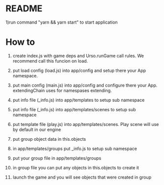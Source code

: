 # README #

1)run command "yarn && yarn start" to start application

# How to #

1) create index.js with game deps and Urso.runGame call rules.
We recommend call this funcion on load.

2) put load config (load.js) into app/config and setup there your App namespace.

3) put main config (main.js) into app/config and configure there your App.
extendingChain uses for namespases extending.

4) put info file (_info.js) into app/templates to setup sub namespace

5) put info file (_info.js) into app/templates/scenes to setup sub namespace

6) put template file (play.js) into app/templates/scenes.
Play scene will use by default in our engine

7) put group object data in this.objects

8) in app/templates/groups put _info.js to setup sub namespace

9) put your group file in app/templates/groups

10) in group file you can put any objects in this.objects to create it

11) launch the game and you will see objects that were created in group
